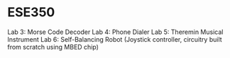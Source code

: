 # ESE350
Lab 3: Morse Code Decoder
Lab 4: Phone Dialer
Lab 5: Theremin Musical Instrument
Lab 6: Self-Balancing Robot (Joystick controller, circuitry built from scratch using MBED chip)
